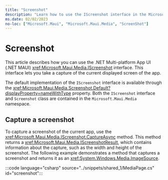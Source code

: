 ```yaml
---
title: "Screenshot"
description: "Learn how to use the IScreenshot interface in the Microsoft.Maui.Media namespace, to capture of the current displayed screen of the app."
ms.date: 02/02/2023
no-loc: ["Microsoft.Maui", "Microsoft.Maui.Media", "ScreenShot"]
---
```


# Screenshot

This article describes how you can use the .NET Multi-platform App UI (.NET MAUI) <xref:Microsoft.Maui.Media.IScreenshot> interface. This interface lets you take a capture of the current displayed screen of the app.

The default implementation of the `IScreenshot` interface is available through the <xref:Microsoft.Maui.Media.Screenshot.Default?displayProperty=nameWithType> property. Both the `IScreenshot` interface and `Screenshot` class are contained in the `Microsoft.Maui.Media` namespace.

## Capture a screenshot

To capture a screenshot of the current app, use the <xref:Microsoft.Maui.Media.IScreenshot.CaptureAsync> method. This method returns a <xref:Microsoft.Maui.Media.IScreenshotResult>, which contains information about the capture, such as the width and height of the screenshot. The following example demonstrates a method that captures a screenshot and returns it as an <xref:System.Windows.Media.ImageSource>.

:::code language="csharp" source="../snippets/shared_1/MediaPage.cs" id="screenshot":::
